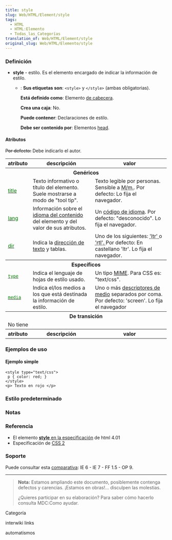 ```yaml
---
title: style
slug: Web/HTML/Element/style
tags:
  - HTML
  - HTML:Elemento
  - Todas_las_Categorías
translation_of: Web/HTML/Element/style
original_slug: Web/HTML/Elemento/style
---
```

### Definición

- **style** - estilo. Es el elemento encargado de indicar la información de estilo.
  - : **Sus etiquetas son**: `<style>` y `</style>` (ambas obligatorias).
  
    **Está definido como**: Elemento [de cabecera](es/HTML/Elemento/Tipos_de_elementos#decabecera).
    
    **Crea una caja**: No.
    
    **Puede contener**: Declaraciones de estilo.
    
    **Debe ser contenido por**: Elementos [head](es/HTML/Elemento/Tipos_de_elementos#head).

#### Atributos

~~Por defecto:~~ Debe indicarlo el autor.

<table class="fullwidth-table standard-table">
  <tbody>
    <tr>
      <th>atributo</th>
      <th>descripción</th>
      <th>valor</th>
    </tr>
    <tr>
      <th colspan="3">Genéricos</th>
    </tr>
    <tr>
      <td>
        <a
          class="external"
          href="http://html.conclase.net/w3c/html401-es/struct/global.html#adef-title"
          ><span style="color: green">title</span></a
        >
      </td>
      <td>
        Texto informativo o título del elemento. Suele mostrarse a modo de "tool
        tip".
      </td>
      <td>
        Texto legible por personas. Sensible a
        <abbr title="diferencia entre Mayúsculas y minúsculas">M/m.</abbr>. Por
        defecto: Lo fija el navegador.
      </td>
    </tr>
    <tr>
      <td>
        <a
          class="external"
          href="http://html.conclase.net/w3c/html401-es/struct/dirlang.html#adef-lang"
          ><span style="color: green">lang</span></a
        >
      </td>
      <td>
        Información sobre el
        <a
          class="external"
          href="http://html.conclase.net/w3c/html401-es/struct/dirlang.html"
          >idioma del contenido</a
        >
        del elemento y del valor de sus atributos.
      </td>
      <td>
        Un
        <a
          class="external"
          href="http://html.conclase.net/w3c/html401-es/types.html#type-langcode"
          >código de idioma</a
        >. Por defecto: "desconocido". Lo fija el navegador.
      </td>
    </tr>
    <tr>
      <td>
        <a
          class="external"
          href="http://html.conclase.net/w3c/html401-es/struct/dirlang.html#adef-dir"
          ><span style="color: green">dir</span></a
        >
      </td>
      <td>
        Indica la
        <a
          class="external"
          href="http://html.conclase.net/w3c/html401-es/struct/dirlang.html"
          >dirección de texto</a
        >
        y tablas.
      </td>
      <td>
        Uno de los siguientes: <abbr title="Left-to-right">'ltr' </abbr>o
        <abbr title="Right-to-left">'rtl'. </abbr>Por defecto: En castellano
        'ltr'. Lo fija el navegador.
      </td>
    </tr>
    <tr>
      <th colspan="3">Específicos</th>
    </tr>
    <tr>
      <td>
        <a
          class="external"
          href="http://html.conclase.net/w3c/html401-es/present/styles.html#adef-type-STYLE"
          ><code style="color: green">type</code></a
        >
      </td>
      <td>Indica el lenguaje de hojas de estilo usado.</td>
      <td>
        Un tipo
        <a
          class="external"
          href="http://html.conclase.net/w3c/html401-es/types.html#type-content-type"
          >MIME</a
        >. Para CSS es: "text/css".
      </td>
    </tr>
    <tr>
      <td>
        <a
          class="external"
          href="http://html.conclase.net/w3c/html401-es/present/styles.html#adef-media"
          ><code style="color: green">media</code></a
        >
      </td>
      <td>
        Indica el/los medios a los que está destinada la información de estilo.
      </td>
      <td>
        Uno o más
        <a
          class="external"
          href="http://html.conclase.net/w3c/html401-es/types.html#type-media-descriptors"
          >descriptores de medio</a
        >
        separados por coma. Por defecto: 'screen'. Lo fija el navegador
      </td>
    </tr>
    <tr>
      <th colspan="3">De transición</th>
    </tr>
    <tr>
      <td colspan="3">No tiene</td>
    </tr>
    <tr>
      <th>atributo</th>
      <th>descripción</th>
      <th>valor</th>
    </tr>
  </tbody>
</table>

### Ejemplos de uso

#### Ejemplo simple

```
<style type="text/css">
 p { color: red; }
</style>
<p> Texto en rojo </p>
```

### Estilo predeterminado

### Notas

### Referencia

- El elemento [**style** en la especificación](http://html.conclase.net/w3c/html401-es/present/styles.html#edef-STYLE) de html 4.01
- Especificación de [CSS 2](http://www.sidar.org/recur/desdi/traduc/es/css/cover.html)

### Soporte

Puede consultar esta [comparativa](http://www.webdevout.net/browser_support_html.php#support-html401-style): IE 6 - IE 7 - FF 1.5 - OP 9.

---

> **Nota:** Estamos ampliando este documento, posiblemente contenga defectos y carencias. ¡Estamos en obras!... disculpen las molestias.
>
> ¿Quieres participar en su elaboración? Para saber cómo hacerlo consulta MDC:Como ayudar.

Categoría

interwiki links

automatismos
